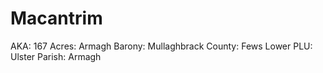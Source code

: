 # Macantrim

AKA: 167
Acres: Armagh
Barony: Mullaghbrack
County: Fews Lower
PLU: Ulster
Parish: Armagh
